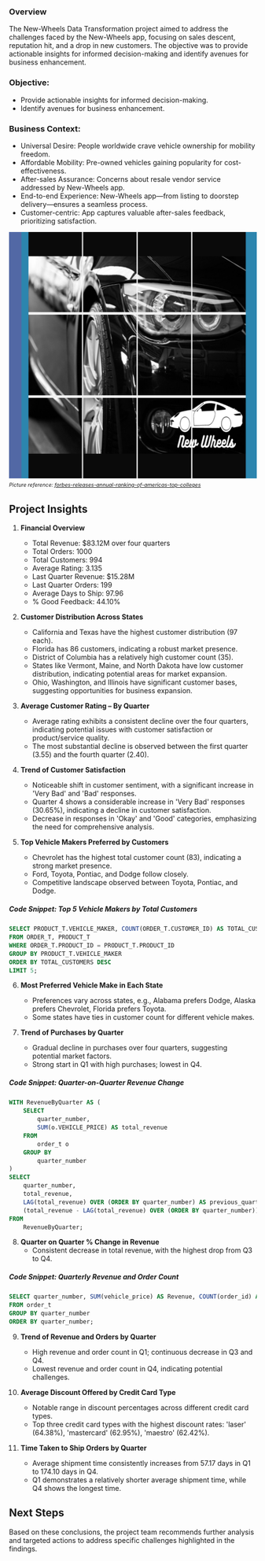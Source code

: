 ### Overview

The New-Wheels Data Transformation project aimed to address the challenges faced by the New-Wheels app, focusing on sales descent, reputation hit, and a drop in new customers. The objective was to provide actionable insights for informed decision-making and identify avenues for business enhancement.

### Objective:
- Provide actionable insights for informed decision-making.
- Identify avenues for business enhancement.

### Business Context:

- Universal Desire: People worldwide crave vehicle ownership for mobility freedom.
- Affordable Mobility: Pre-owned vehicles gaining popularity for cost-effectiveness.
- After-sales Assurance: Concerns about resale vendor service addressed by New-Wheels app.
- End-to-end Experience: New-Wheels app—from listing to doorstep delivery—ensures a seamless process.
- Customer-centric: App captures valuable after-sales feedback, prioritizing satisfaction.

![New Wheels Image](assets/New_Wheels.png)
<span style="font-size: 8pt;">*Picture reference: [forbes-releases-annual-ranking-of-americas-top-colleges](https://imageio.forbes.com/specials-images/imageserve/5d55764795808800097ce87e/Top-Colleges/960x0.png?format=png&width=1440)*</span>

## Project Insights

1. **Financial Overview**
   - Total Revenue: $83.12M over four quarters
   - Total Orders: 1000
   - Total Customers: 994
   - Average Rating: 3.135
   - Last Quarter Revenue: $15.28M
   - Last Quarter Orders: 199
   - Average Days to Ship: 97.96
   - % Good Feedback: 44.10%

2. **Customer Distribution Across States**
   - California and Texas have the highest customer distribution (97 each).
   - Florida has 86 customers, indicating a robust market presence.
   - District of Columbia has a relatively high customer count (35).
   - States like Vermont, Maine, and North Dakota have low customer distribution, indicating potential areas for market expansion.
   - Ohio, Washington, and Illinois have significant customer bases, suggesting opportunities for business expansion.

3. **Average Customer Rating – By Quarter**
   - Average rating exhibits a consistent decline over the four quarters, indicating potential issues with customer satisfaction or product/service quality.
   - The most substantial decline is observed between the first quarter (3.55) and the fourth quarter (2.40).

4. **Trend of Customer Satisfaction**
   - Noticeable shift in customer sentiment, with a significant increase in 'Very Bad' and 'Bad' responses.
   - Quarter 4 shows a considerable increase in 'Very Bad' responses (30.65%), indicating a decline in customer satisfaction.
   - Decrease in responses in 'Okay' and 'Good' categories, emphasizing the need for comprehensive analysis.

5. **Top Vehicle Makers Preferred by Customers**
   - Chevrolet has the highest total customer count (83), indicating a strong market presence.
   - Ford, Toyota, Pontiac, and Dodge follow closely.
   - Competitive landscape observed between Toyota, Pontiac, and Dodge.

##### Code Snippet: Top 5 Vehicle Makers by Total Customers

```sql
SELECT PRODUCT_T.VEHICLE_MAKER, COUNT(ORDER_T.CUSTOMER_ID) AS TOTAL_CUSTOMERS
FROM ORDER_T, PRODUCT_T
WHERE ORDER_T.PRODUCT_ID = PRODUCT_T.PRODUCT_ID
GROUP BY PRODUCT_T.VEHICLE_MAKER
ORDER BY TOTAL_CUSTOMERS DESC
LIMIT 5;
```
6. **Most Preferred Vehicle Make in Each State**
   - Preferences vary across states, e.g., Alabama prefers Dodge, Alaska prefers Chevrolet, Florida prefers Toyota.
   - Some states have ties in customer count for different vehicle makes.

7. **Trend of Purchases by Quarter**
   - Gradual decline in purchases over four quarters, suggesting potential market factors.
   - Strong start in Q1 with high purchases; lowest in Q4.

##### Code Snippet: Quarter-on-Quarter Revenue Change

```sql
WITH RevenueByQuarter AS (
    SELECT
        quarter_number,
        SUM(o.VEHICLE_PRICE) AS total_revenue
    FROM
        order_t o
    GROUP BY
        quarter_number
)
SELECT
    quarter_number,
    total_revenue,
    LAG(total_revenue) OVER (ORDER BY quarter_number) AS previous_quarter_revenue,
    (total_revenue - LAG(total_revenue) OVER (ORDER BY quarter_number)) / LAG(total_revenue) OVER (ORDER BY quarter_number) * 100 AS qoq_percentage_change
FROM
    RevenueByQuarter;

```

8. **Quarter on Quarter % Change in Revenue**
   - Consistent decrease in total revenue, with the highest drop from Q3 to Q4.

##### Code Snippet: Quarterly Revenue and Order Count

```sql
SELECT quarter_number, SUM(vehicle_price) AS Revenue, COUNT(order_id) AS Orders
FROM order_t
GROUP BY quarter_number
ORDER BY quarter_number;
```

9. **Trend of Revenue and Orders by Quarter**
   - High revenue and order count in Q1; continuous decrease in Q3 and Q4.
   - Lowest revenue and order count in Q4, indicating potential challenges.

10. **Average Discount Offered by Credit Card Type**
    - Notable range in discount percentages across different credit card types.
    - Top three credit card types with the highest discount rates: 'laser' (64.38%), 'mastercard' (62.95%), 'maestro' (62.42%).

11. **Time Taken to Ship Orders by Quarter**
    - Average shipment time consistently increases from 57.17 days in Q1 to 174.10 days in Q4.
    - Q1 demonstrates a relatively shorter average shipment time, while Q4 shows the longest time.

## Next Steps
Based on these conclusions, the project team recommends further analysis and targeted actions to address specific challenges highlighted in the findings.
